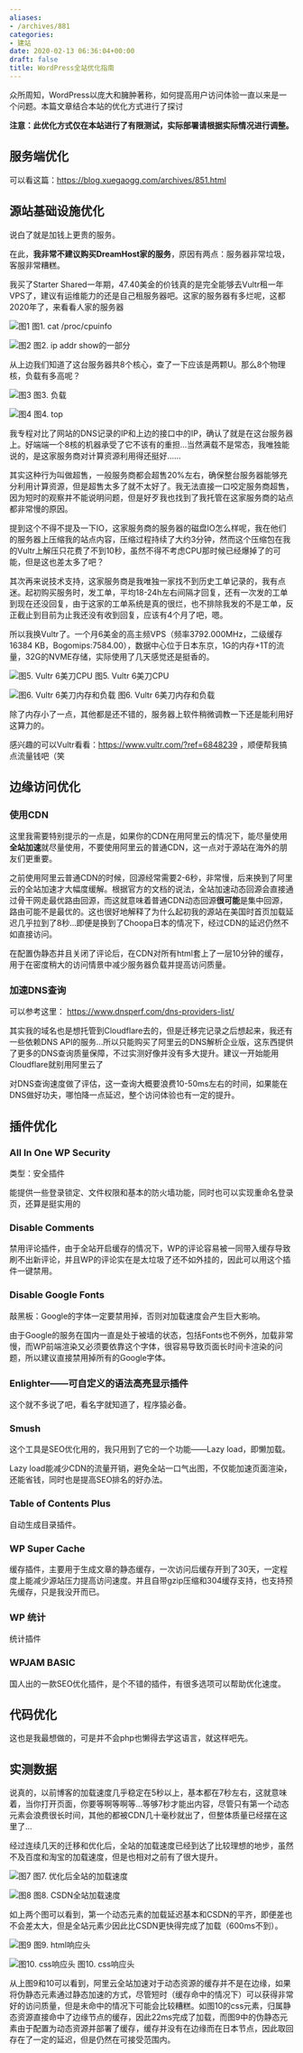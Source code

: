 ```yaml
---
aliases:
- /archives/881
categories:
- 建站
date: 2020-02-13 06:36:04+00:00
draft: false
title: WordPress全站优化指南
---
```


众所周知，WordPress以庞大和臃肿著称，如何提高用户访问体验一直以来是一个问题。本篇文章结合本站的优化方式进行了探讨

**注意：此优化方式仅在本站进行了有限测试，实际部署请根据实际情况进行调整。**



## 服务端优化

可以看这篇：https://blog.xuegaogg.com/archives/851.html

## 源站基础设施优化

说白了就是加钱上更贵的服务。

在此，**我非常不建议购买DreamHost家的服务**，原因有两点：服务器非常垃圾，客服非常糟糕。

我买了Starter Shared一年期，47.40美金的价钱真的是完全能够去Vultr租一年VPS了，建议有运维能力的还是自己租服务器吧。这家的服务器有多烂呢，这都2020年了，来看看人家的服务器

![图1](./image-9.png)
图1. cat /proc/cpuinfo

![图2](./image-10.png)
图2. ip addr show的一部分

从上边我们知道了这台服务器共8个核心，查了一下应该是两颗U。那么8个物理核，负载有多高呢？


![图3](./image-11.png)
图3. 负载

![图4](./image-12.png)
图4. top

我专程对比了网站的DNS记录的IP和上边的接口中的IP，确认了就是在这台服务器上。好端端一个8核的机器承受了它不该有的重担…当然满载不是常态，我唯独能说的，是这家服务商对计算资源利用得还挺好……

其实这种行为叫做超售，一般服务商都会超售20%左右，确保整台服务器能够充分利用计算资源，但是超售太多了就不太好了。我无法直接一口咬定服务商超售，因为短时的观察并不能说明问题，但是好歹我也找到了我托管在这家服务商的站点都非常慢的原因。

提到这个不得不提及一下IO，这家服务商的服务器的磁盘IO怎么样呢，我在他们的服务器上压缩我的站点内容，压缩过程持续了大约3分钟，然而这个压缩包在我的Vultr上解压只花费了不到10秒，虽然不得不考虑CPU那时候已经爆掉了的可能，但是这也差太多了吧？

其次再来说技术支持，这家服务商是我唯独一家找不到历史工单记录的，我有点迷。起初购买服务时，发工单，平均18-24h左右间隔才回复，还有一次发的工单到现在还没回复，由于这家的工单系统是真的很烂，也不排除我发的不是工单，反正截止到目前为止我还没有收到回复，应该有4个月了吧，嗯。

所以我换Vultr了。一个月6美金的高主频VPS（频率3792.000MHz，二级缓存16384 KB，Bogomips:7584.00），数据中心位于日本东京，1G的内存+1T的流量，32G的NVME存储，实际使用了几天感觉还是挺香的。

![图5. Vultr 6美刀CPU](./image-13.png)
图5. Vultr 6美刀CPU

![图6. Vultr 6美刀内存和负载](./image-14.png)
图6. Vultr 6美刀内存和负载

除了内存小了一点，其他都是还不错的，服务器上软件稍微调教一下还是能利用好这算力的。

感兴趣的可以Vultr看看：https://www.vultr.com/?ref=6848239 ，顺便帮我搞点流量钱吧（笑

## 边缘访问优化

### 使用CDN

这里我需要特别提示的一点是，如果你的CDN在用阿里云的情况下，能尽量使用**全站加速**就尽量使用，不要使用阿里云的普通CDN，这一点对于源站在海外的朋友们更重要。

之前使用阿里云普通CDN的时候，回源经常需要2-6秒，非常慢，后来换到了阿里云的全站加速才大幅度缓解。根据官方的文档的说法，全站加速动态回源会直接通过骨干网走最优路由回源，而这就意味着普通CDN动态回源**很可能**是集中回源，路由可能不是最优的。这也很好地解释了为什么起初我的源站在美国时首页加载延迟几乎拉到了8秒…即便是换到了Choopa日本的情况下，经过CDN的延迟仍然不如直接访问。

在配置伪静态并且关闭了评论后，在CDN对所有html套上了一层10分钟的缓存，用于在密度稍大的访问情景中减少服务器负载并提高访问质量。

### 加速DNS查询

可以参考这里： https://www.dnsperf.com/dns-providers-list/

其实我的域名也是想托管到Cloudflare去的，但是迁移完记录之后想起来，我还有一些依赖DNS API的服务…所以只能购买了阿里云的DNS解析企业版，这东西提供了更多的DNS查询质量保障，不过实测好像并没有多大提升。建议一开始能用Cloudflare就别用阿里云了

对DNS查询速度做了评估，这一查询大概要浪费10-50ms左右的时间，如果能在DNS做好功夫，哪怕降一点延迟，整个访问体验也有一定的提升。

## 插件优化

### <strong>All In One WP Security</strong>

类型：安全插件

能提供一些登录锁定、文件权限和基本的防火墙功能，同时也可以实现重命名登录页，还算是挺实用的

### <strong>Disable Comments</strong> 

禁用评论插件，由于全站开启缓存的情况下，WP的评论容易被一同带入缓存导致刷不出新评论，并且WP的评论实在是太垃圾了还不如外挂的，因此可以用这个插件一键禁用。

### Disable Google Fonts

敲黑板：Google的字体一定要禁用掉，否则对加载速度会产生巨大影响。

由于Google的服务在国内一直是处于被墙的状态，包括Fonts也不例外，加载非常慢，而WP前端渲染又必须要依靠这个字体，很容易导致页面长时间卡渲染的问题，所以建议直接禁用掉所有的Google字体。

### <strong>Enlighter——可自定义的语法高亮显示插件</strong> 

这个就不多说了吧，看名字就知道了，程序猿必备。

### <strong>Smush</strong>

这个工具是SEO优化用的，我只用到了它的一个功能——Lazy load，即懒加载。

Lazy load能减少CDN的流量开销，避免全站一口气出图，不仅能加速页面渲染，还能省钱，同时也是提高SEO排名的好办法。

### Table of Contents Plus

自动生成目录插件。

### WP Super Cache

缓存插件，主要用于生成文章的静态缓存，一次访问后缓存开到了30天，一定程度上能减少源站压力提高访问速度。并且自带gzip压缩和304缓存支持，也支持预先缓存，只是我没开而已。

### WP 统计

统计插件

### WPJAM BASIC

国人出的一款SEO优化插件，是个不错的插件，有很多选项可以帮助优化速度。

## 代码优化

这也是我最想做的，可是并不会php也懒得去学这语言，就这样吧先。

## 实测数据

说真的，以前博客的加载速度几乎稳定在5秒以上，基本都在7秒左右，这就意味着，当你打开页面，你要等啊等啊等…等够7秒才能出内容，尽管只有第一个动态元素会浪费很长时间，其他的都被CDN几十毫秒就出了，但整体质量已经摆在这里了…

经过连续几天的迁移和优化后，全站的加载速度已经到达了比较理想的地步，虽然不及百度和淘宝的加载速度，但是也相对之前有了很大提升。


![图7](./image-15.png)
图7. 优化后全站的加载速度

![图8](./image-16.png)
图8. CSDN全站加载速度

如上两个图可以看到，第一个动态元素的加载延迟基本和CSDN的平齐，即便差也不会差太大，但是全站元素少因此比CSDN更快得完成了加载（600ms不到）。


![图9](./image-17.png)
图9. html响应头

![图10. css响应头](./image-18.png)
图10. css响应头

从上图9和10可以看到，阿里云全站加速对于动态资源的缓存并不是在边缘，如果将伪静态元素通过静态加速的方式，尽管短时（缓存命中的情况下）可以获得非常好的访问质量，但是未命中的情况下可能会比较糟糕。如图10的css元素，归属静态资源直接命中了边缘节点的缓存，因此22ms完成了加载，而图9中的伪静态元素由于配置为动态资源并部署了缓存，缓存并没有在边缘而在日本节点，因此取回存在了一定的延迟，但是仍然在可接受范围内。

